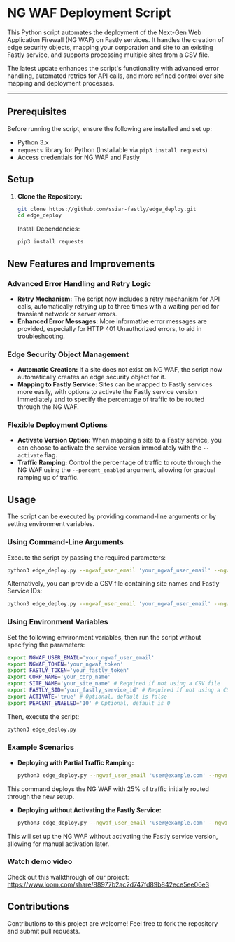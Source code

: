 # NG WAF Deployment Script

This Python script automates the deployment of the Next-Gen Web Application Firewall (NG WAF) on Fastly services. It handles the creation of edge security objects, mapping your corporation and site to an existing Fastly service, and supports processing multiple sites from a CSV file.

The latest update enhances the script's functionality with advanced error handling, automated retries for API calls, and more refined control over site mapping and deployment processes.

---

## Prerequisites

Before running the script, ensure the following are installed and set up:

- Python 3.x
- `requests` library for Python (Installable via `pip3 install requests`)
- Access credentials for NG WAF and Fastly

## Setup

1. **Clone the Repository:**
   ```bash
   git clone https://github.com/ssiar-fastly/edge_deploy.git
   cd edge_deploy
   ```
   Install Dependencies:
   ```bash
   pip3 install requests
   ```

## New Features and Improvements

### Advanced Error Handling and Retry Logic

- **Retry Mechanism:** The script now includes a retry mechanism for API calls, automatically retrying up to three times with a waiting period for transient network or server errors.
- **Enhanced Error Messages:** More informative error messages are provided, especially for HTTP 401 Unauthorized errors, to aid in troubleshooting.

### Edge Security Object Management

- **Automatic Creation:** If a site does not exist on NG WAF, the script now automatically creates an edge security object for it.
- **Mapping to Fastly Service:** Sites can be mapped to Fastly services more easily, with options to activate the Fastly service version immediately and to specify the percentage of traffic to be routed through the NG WAF.

### Flexible Deployment Options

- **Activate Version Option:** When mapping a site to a Fastly service, you can choose to activate the service version immediately with the `--activate` flag.
- **Traffic Ramping:** Control the percentage of traffic to route through the NG WAF using the `--percent_enabled` argument, allowing for gradual ramping up of traffic.

## Usage

The script can be executed by providing command-line arguments or by setting environment variables.

### Using Command-Line Arguments

Execute the script by passing the required parameters:

```bash
python3 edge_deploy.py --ngwaf_user_email 'your_ngwaf_user_email' --ngwaf_token 'your_ngwaf_token' --fastly_token 'your_fastly_token' --corp_name 'your_corp_name' --site_name 'your_site_name' --fastly_sid 'your_fastly_service_id' [--activate] [--percent_enabled <0-100>]
```

Alternatively, you can provide a CSV file containing site names and Fastly Service IDs:

```bash
python3 edge_deploy.py --ngwaf_user_email 'your_ngwaf_user_email' --ngwaf_token 'your_ngwaf_token' --fastly_token 'your_fastly_token' --corp_name 'your_corp_name' --csv_file 'path/to/sites.csv' [--activate] [--percent_enabled <0-100>]
```

### Using Environment Variables

Set the following environment variables, then run the script without specifying the parameters:

```bash
export NGWAF_USER_EMAIL='your_ngwaf_user_email'
export NGWAF_TOKEN='your_ngwaf_token'
export FASTLY_TOKEN='your_fastly_token'
export CORP_NAME='your_corp_name'
export SITE_NAME='your_site_name' # Required if not using a CSV file
export FASTLY_SID='your_fastly_service_id' # Required if not using a CSV file
export ACTIVATE='true' # Optional, default is false
export PERCENT_ENABLED='10' # Optional, default is 0
```

Then, execute the script:

```bash
python3 edge_deploy.py
```

### Example Scenarios

- **Deploying with Partial Traffic Ramping:**
  ```bash
  python3 edge_deploy.py --ngwaf_user_email 'user@example.com' --ngwaf_token 'token123' --fastly_token 'fastlykey123' --corp_name 'MyCorp' --site_name 'MySite' --fastly_sid 'serviceID' --activate --percent_enabled 25
  ```

This command deploys the NG WAF with 25% of traffic initially routed through the new setup.

- **Deploying without Activating the Fastly Service:**
  ```bash
  python3 edge_deploy.py --ngwaf_user_email 'user@example.com' --ngwaf_token 'token123' --fastly_token 'fastlykey123' --corp_name 'MyCorp' --site_name 'MySite' --fastly_sid 'serviceID'
  ```

This will set up the NG WAF without activating the Fastly service version, allowing for manual activation later.

### Watch demo video
Check out this walkthrough of our project: https://www.loom.com/share/88977b2ac2d747fd89b842ece5ee06e3

## Contributions

Contributions to this project are welcome! Feel free to fork the repository and submit pull requests.
